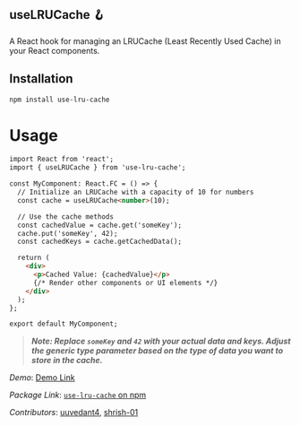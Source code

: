## **useLRUCache 🪝**

A React hook for managing an LRUCache (Least Recently Used Cache) in your React components.

## Installation

```bash
npm install use-lru-cache
```

# Usage

```markdown
import React from 'react';
import { useLRUCache } from 'use-lru-cache';

const MyComponent: React.FC = () => {
  // Initialize an LRUCache with a capacity of 10 for numbers
  const cache = useLRUCache<number>(10);

  // Use the cache methods
  const cachedValue = cache.get('someKey');
  cache.put('someKey', 42);
  const cachedKeys = cache.getCachedData();

  return (
    <div>
      <p>Cached Value: {cachedValue}</p>
      {/* Render other components or UI elements */}
    </div>
  );
};

export default MyComponent;
```

> ***Note: Replace `someKey` and `42` with your actual data and keys. Adjust the generic type parameter <T> based on the type of data you want to store in the cache.***

*Demo*: [Demo Link](https://codesandbox.io/p/sandbox/lru-cache-visualizer-rw9rz3)

*Package Link*: [`use-lru-cache` on npm](https://www.npmjs.com/package/use-lru-cache)

*Contributors*: [uuvedant4](https://github.com/uuvedant4), [shrish-01](https://github.com/shrish-01)

